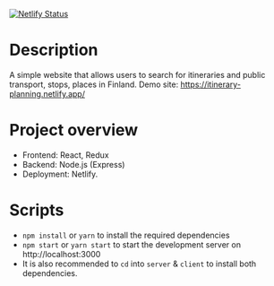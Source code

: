 [![Netlify Status](https://api.netlify.com/api/v1/badges/ff931598-ba26-4399-8e5f-3abca4ceb3dc/deploy-status)](https://app.netlify.com/sites/itinerary-planning/deploys)


<!-- @format -->

# Description

A simple website that allows users to search for itineraries and public transport, stops, places in Finland.
Demo site: https://itinerary-planning.netlify.app/

# Project overview

- Frontend: React, Redux
- Backend: Node.js (Express)
- Deployment: Netlify.

# Scripts

- `npm install` or `yarn` to install the required dependencies
- `npm start` or `yarn start` to start the development server on http://localhost:3000
- It is also recommended to `cd` into `server` & `client` to install both dependencies.

